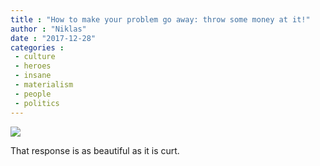 ```yaml
---
title : "How to make your problem go away: throw some money at it!"
author : "Niklas"
date : "2017-12-28"
categories : 
 - culture
 - heroes
 - insane
 - materialism
 - people
 - politics
---
```


[![](https://niklasblog.com/wp-content/2017-12-28_14-48-43.png)](https://twitter.com/JordanUhl/status/946247435206217728)

That response is as beautiful as it is curt.
